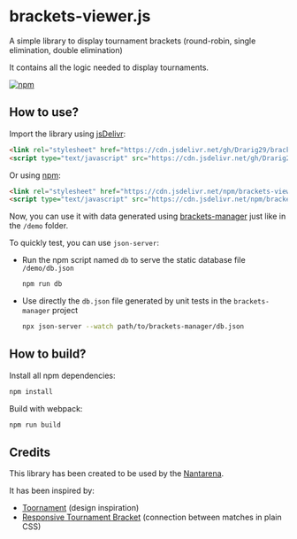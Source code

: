 # brackets-viewer.js

A simple library to display tournament brackets (round-robin, single elimination, double elimination)

It contains all the logic needed to display tournaments.

[![npm](https://img.shields.io/npm/v/brackets-viewer.svg)](https://www.npmjs.com/package/brackets-viewer)

## How to use?

Import the library using [jsDelivr](https://www.jsdelivr.com/):

```html
<link rel="stylesheet" href="https://cdn.jsdelivr.net/gh/Drarig29/brackets-viewer.js/dist/brackets-viewer.min.css" />
<script type="text/javascript" src="https://cdn.jsdelivr.net/gh/Drarig29/brackets-viewer.js/dist/brackets-viewer.min.js"></script>
```

Or using [npm](https://www.npmjs.com/package/brackets-viewer):

```html
<link rel="stylesheet" href="https://cdn.jsdelivr.net/npm/brackets-viewer/dist/brackets-viewer.min.css" />
<script type="text/javascript" src="https://cdn.jsdelivr.net/npm/brackets-viewer/dist/brackets-viewer.min.js"></script>
```

Now, you can use it with data generated using [brackets-manager](https://github.com/Drarig29/brackets-manager.js) just like in the `/demo` folder.

To quickly test, you can use `json-server`:
- Run the npm script named `db` to serve the static database file `/demo/db.json`
    ```bash
    npm run db
    ```

- Use directly the `db.json` file generated by unit tests in the `brackets-manager` project
    ```bash
    npx json-server --watch path/to/brackets-manager/db.json
    ```

## How to build?

Install all npm dependencies:

```bash
npm install
```

Build with webpack:

```bash
npm run build
```

## Credits

This library has been created to be used by the [Nantarena](https://nantarena.net/).

It has been inspired by:

- [Toornament](https://www.toornament.com/en_US/) (design inspiration)
- [Responsive Tournament Bracket](https://codepen.io/jimmyhayek/full/yJkdEB) (connection between matches in plain CSS)
